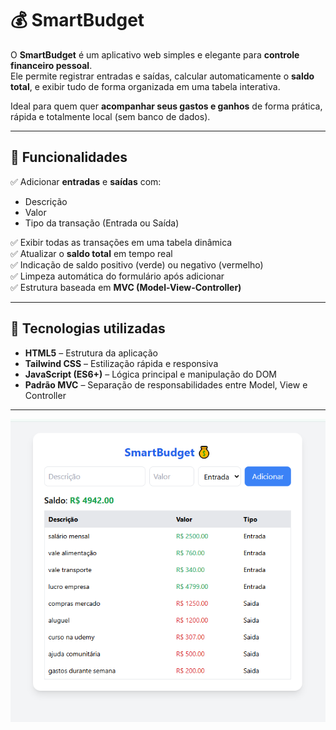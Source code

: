# 💰 SmartBudget

O **SmartBudget** é um aplicativo web simples e elegante para **controle financeiro pessoal**.  
Ele permite registrar entradas e saídas, calcular automaticamente o **saldo total**, e exibir tudo de forma organizada em uma tabela interativa.

Ideal para quem quer **acompanhar seus gastos e ganhos** de forma prática, rápida e totalmente local (sem banco de dados).

---

## 🚀 Funcionalidades

✅ Adicionar **entradas** e **saídas** com:
- Descrição  
- Valor  
- Tipo da transação (Entrada ou Saída)

✅ Exibir todas as transações em uma tabela dinâmica  
✅ Atualizar o **saldo total** em tempo real  
✅ Indicação de saldo positivo (verde) ou negativo (vermelho)  
✅ Limpeza automática do formulário após adicionar  
✅ Estrutura baseada em **MVC (Model-View-Controller)**  

---

## 🧠 Tecnologias utilizadas

- **HTML5** – Estrutura da aplicação  
- **Tailwind CSS** – Estilização rápida e responsiva  
- **JavaScript (ES6+)** – Lógica principal e manipulação do DOM  
- **Padrão MVC** – Separação de responsabilidades entre Model, View e Controller  

---

![Imagem smartgudget](https://github.com/moisesvinicius404/smartBudget/blob/main/img-smartbudget.png)


